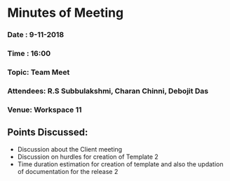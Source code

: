 # Minutes of Meeting

### Date : 9-11-2018
### Time : 16:00 
### Topic: Team Meet
### Attendees: R.S Subbulakshmi, Charan Chinni, Debojit Das
### Venue: Workspace 11

## Points Discussed:

- Discussion about the Client meeting
- Discussion on hurdles for creation of Template 2 
- Time duration estimation for creation of template  and also the updation of documentation for the release 2